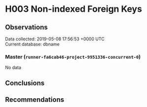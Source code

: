 # H003 Non-indexed Foreign Keys #

## Observations ##
Data collected: 2019-05-08 17:56:53 +0000 UTC  
Current database: dbname  

### Master (`runner-fa6cab46-project-9951336-concurrent-0`) ###


No data


## Conclusions ##


## Recommendations ##

